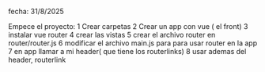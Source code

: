 fecha: 31/8/2025

Empece el proyecto:
1 Crear carpetas
2 Crear un app con vue ( el front)
3 instalar vue router
4 crear las vistas
5 crear el archivo router en router/router.js
6 modificar el archivo main.js para para usar router en la app
7 en app llamar a mi header( que tiene los routerlinks)
8 usar ademas del header, routerlink

